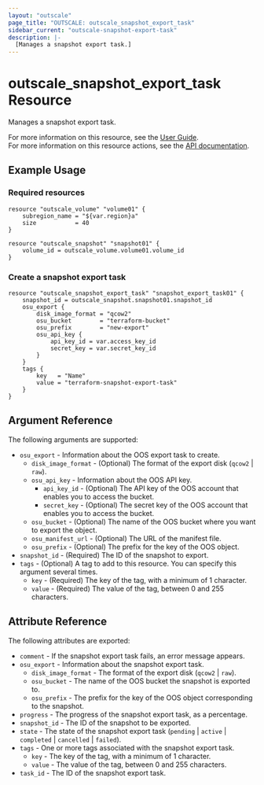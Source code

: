 ```yaml
---
layout: "outscale"
page_title: "OUTSCALE: outscale_snapshot_export_task"
sidebar_current: "outscale-snapshot-export-task"
description: |-
  [Manages a snapshot export task.]
---
```


# outscale_snapshot_export_task Resource

Manages a snapshot export task.

For more information on this resource, see the [User Guide](https://docs.outscale.com/en/userguide/About-Snapshots.html).  
For more information on this resource actions, see the [API documentation](https://docs.outscale.com/api#3ds-outscale-api-snapshot).

## Example Usage

### Required resources

```hcl
resource "outscale_volume" "volume01" {
	subregion_name = "${var.region}a"
	size           = 40
}

resource "outscale_snapshot" "snapshot01" {
	volume_id = outscale_volume.volume01.volume_id
}
```

### Create a snapshot export task

```hcl
resource "outscale_snapshot_export_task" "snapshot_export_task01" {
	snapshot_id = outscale_snapshot.snapshot01.snapshot_id
	osu_export {
		disk_image_format = "qcow2"
		osu_bucket        = "terraform-bucket"
		osu_prefix        = "new-export"
		osu_api_key {
			api_key_id = var.access_key_id
			secret_key = var.secret_key_id
		}
	}
	tags {
		key   = "Name"
		value = "terraform-snapshot-export-task"
	}
}
```

## Argument Reference

The following arguments are supported:

* `osu_export` - Information about the OOS export task to create.
    * `disk_image_format` - (Optional) The format of the export disk (`qcow2` \| `raw`).
    * `osu_api_key` - Information about the OOS API key.
        * `api_key_id` - (Optional) The API key of the OOS account that enables you to access the bucket.
        * `secret_key` - (Optional) The secret key of the OOS account that enables you to access the bucket.
    * `osu_bucket` - (Optional) The name of the OOS bucket where you want to export the object.
    * `osu_manifest_url` - (Optional) The URL of the manifest file.
    * `osu_prefix` - (Optional) The prefix for the key of the OOS object.
* `snapshot_id` - (Required) The ID of the snapshot to export.
* `tags` - (Optional) A tag to add to this resource. You can specify this argument several times.
    * `key` - (Required) The key of the tag, with a minimum of 1 character.
    * `value` - (Required) The value of the tag, between 0 and 255 characters.

## Attribute Reference

The following attributes are exported:

* `comment` - If the snapshot export task fails, an error message appears.
* `osu_export` - Information about the snapshot export task.
    * `disk_image_format` - The format of the export disk (`qcow2` \| `raw`).
    * `osu_bucket` - The name of the OOS bucket the snapshot is exported to.
    * `osu_prefix` - The prefix for the key of the OOS object corresponding to the snapshot.
* `progress` - The progress of the snapshot export task, as a percentage.
* `snapshot_id` - The ID of the snapshot to be exported.
* `state` - The state of the snapshot export task (`pending` \| `active` \| `completed` \| `cancelled` \| `failed`).
* `tags` - One or more tags associated with the snapshot export task.
    * `key` - The key of the tag, with a minimum of 1 character.
    * `value` - The value of the tag, between 0 and 255 characters.
* `task_id` - The ID of the snapshot export task.

